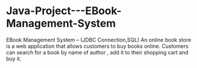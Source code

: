 # Java-Project---EBook-Management-System
EBook Management System – (JDBC Connection,SQL) An online book store is a web application that allows  customers to buy books online. Customers can search for a  book by name of author , add it to their shopping cart and buy it.
